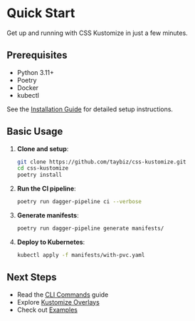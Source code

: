 # Quick Start

Get up and running with CSS Kustomize in just a few minutes.

## Prerequisites

- Python 3.11+
- Poetry
- Docker
- kubectl

See the [Installation Guide](installation.md) for detailed setup instructions.

## Basic Usage

1. **Clone and setup**:

   ```bash
   git clone https://github.com/taybiz/css-kustomize.git
   cd css-kustomize
   poetry install
   ```

1. **Run the CI pipeline**:

   ```bash
   poetry run dagger-pipeline ci --verbose
   ```

1. **Generate manifests**:

   ```bash
   poetry run dagger-pipeline generate manifests/
   ```

1. **Deploy to Kubernetes**:

   ```bash
   kubectl apply -f manifests/with-pvc.yaml
   ```

## Next Steps

- Read the [CLI Commands](../user-guide/cli-commands.md) guide
- Explore [Kustomize Overlays](../user-guide/kustomize-overlays.md)
- Check out [Examples](../examples/basic-usage.md)
